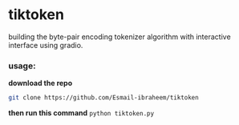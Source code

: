 # tiktoken
building the byte-pair encoding tokenizer algorithm with interactive interface using gradio.

### usage:
**download the repo**
```Bash
git clone https://github.com/Esmail-ibraheem/tiktoken
```
**then run this command**
`python tiktoken.py`

